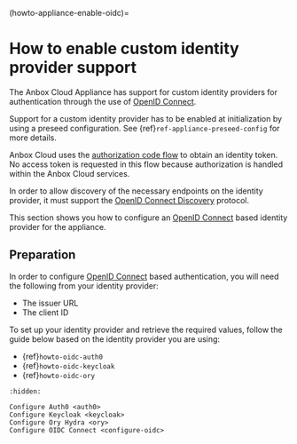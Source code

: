 (howto-appliance-enable-oidc)=
# How to enable custom identity provider support

The Anbox Cloud Appliance has support for custom identity providers for authentication through the use of [OpenID Connect](https://openid.net/developers/discover-openid-and-openid-connect/).

Support for a custom identity provider has to be enabled at initialization by using a preseed configuration. See {ref}`ref-appliance-preseed-config` for more details.

Anbox Cloud uses the [authorization code flow](https://openid.net/specs/openid-connect-core-1_0.html#CodeFlowAuth) to obtain an identity token. No access token is requested in this flow because authorization is handled within the Anbox Cloud services.

In order to allow discovery of the necessary endpoints on the identity provider, it must support the [OpenID Connect Discovery](https://openid.net/specs/openid-connect-discovery-1_0.html) protocol.

This section shows you how to configure an [OpenID Connect](https://openid.net/developers/discover-openid-and-openid-connect/) based identity provider for the appliance.

## Preparation

In order to configure [OpenID Connect](https://openid.net/developers/discover-openid-and-openid-connect/) based authentication, you will need the following from your identity provider:

* The issuer URL
* The client ID

To set up your identity provider and retrieve the required values, follow the guide below based on the identity provider you are using:

* {ref}`howto-oidc-auth0`
* {ref}`howto-oidc-keycloak`
* {ref}`howto-oidc-ory`


```{toctree}
:hidden:

Configure Auth0 <auth0>
Configure Keycloak <keycloak>
Configure Ory Hydra <ory>
Configure OIDC Connect <configure-oidc>
```